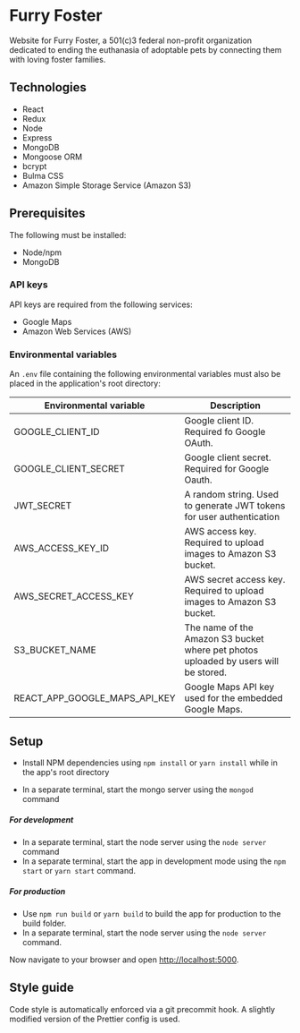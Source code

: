 # Furry Foster

Website for Furry Foster, a 501(c)3 federal non-profit organization dedicated to ending the euthanasia of adoptable pets by connecting them with loving foster families.

## Technologies

- React
- Redux
- Node
- Express
- MongoDB
- Mongoose ORM
- bcrypt
- Bulma CSS
- Amazon Simple Storage Service (Amazon S3)

## Prerequisites

The following must be installed:

- Node/npm
- MongoDB

### API keys

API keys are required from the following services:

- Google Maps
- Amazon Web Services (AWS)

### Environmental variables

An `.env` file containing the following environmental variables must also be placed in the application's root directory:

| Environmental variable        | Description                                                                         |
| ----------------------------- | ----------------------------------------------------------------------------------- |
| GOOGLE_CLIENT_ID              | Google client ID. Required fo Google OAuth.                                         |
| GOOGLE_CLIENT_SECRET          | Google client secret. Required for Google Oauth.                                    |
| JWT_SECRET                    | A random string. Used to generate JWT tokens for user authentication                |
| AWS_ACCESS_KEY_ID             | AWS access key. Required to upload images to Amazon S3 bucket.                      |
| AWS_SECRET_ACCESS_KEY         | AWS secret access key. Required to upload images to Amazon S3 bucket.               |
| S3_BUCKET_NAME                | The name of the Amazon S3 bucket where pet photos uploaded by users will be stored. |
| REACT_APP_GOOGLE_MAPS_API_KEY | Google Maps API key used for the embedded Google Maps.                              |

## Setup

- Install NPM dependencies using `npm install` or `yarn install` while in the app's root directory

- In a separate terminal, start the mongo server using the `mongod` command

##### For development

- In a separate terminal, start the node server using the `node server` command
- In a separate terminal, start the app in development mode using the `npm start` or `yarn start` command.

##### For production

- Use `npm run build` or `yarn build` to build the app for production to the build folder.
- In a separate terminal, start the node server using the `node server` command.

Now navigate to your browser and open <http://localhost:5000>.

## Style guide

Code style is automatically enforced via a git precommit hook. A slightly modified version of the Prettier config is used.
